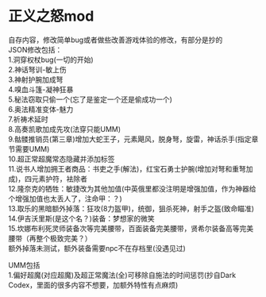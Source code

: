 # 正义之怒mod
自存内容，修改简单bug或者做些改善游戏体验的修改，有部分是抄的  
JSON修改包括：  
1.洞穿权杖bug(一切的开始)  
2.神话弩训-敏上伤  
3.神射护腕加成弩  
4.嗅血斗篷-凝神狂暴  
5.秘法窃取只偷一个(忘了是鉴定一个还是偷成功一个)  
6.奥法精准变体-魅力  
7.祈祷术延时  
8.高奏凯歌加成先攻(法穿只能UMM)  
9.骷髅推销员(第三章)增加大蛇王子，元素飓风，脱身弩，旋雷，神话杀手(指定章节需要UMM)  
10.超正常超魔常态隐藏并添加标签  
11.说书人增加拥王者商品：书吏之手(解法)，红宝石勇士护腕(增加对弩和重弩加成)，四元素护符，袪除者  
12.隆奈克的牺牲：敏捷改为其他加值(中英俄里都没注明是增强加值，作为神器给个增强加值也太丢人了，注命甲：？)  
13.取乐的黑暗额外掉落：狂攻(8力盔甲)，统御，狙杀死神，射手之盔(致命瞄准)  
14.伊吉沃里斯(是这个名？)装备：梦想家的微笑  
15.坎娜布利死灵师装备次等完美腰带，百面装备完美腰带，贤希尔装备高等完美腰带（再整个极致完美？）  
额外掉落未测试，额外装备需要npc不在存档里(没遇见过)  
  
UMM包括  
1.偏好超魔(对应超魔)及超正常魔法(全)可移除自施法的时间惩罚(抄自Dark Codex，里面的很多内容不想要，加额外特性有点麻烦)
